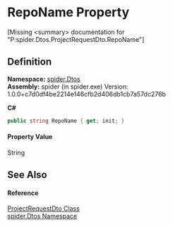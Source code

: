 # RepoName Property


\[Missing &lt;summary&gt; documentation for "P:spider.Dtos.ProjectRequestDto.RepoName"\]



## Definition
**Namespace:** <a href="19de7109-d83e-67fe-ebfb-758ac19743f4">spider.Dtos</a>  
**Assembly:** spider (in spider.exe) Version: 1.0.0+c7d0df4be2214e146cfb2d406db1cb7a57dc276b

**C#**
``` C#
public string RepoName { get; init; }
```



#### Property Value
String

## See Also


#### Reference
<a href="12393ff2-f4e8-f895-f359-5363e9206efc">ProjectRequestDto Class</a>  
<a href="19de7109-d83e-67fe-ebfb-758ac19743f4">spider.Dtos Namespace</a>  
